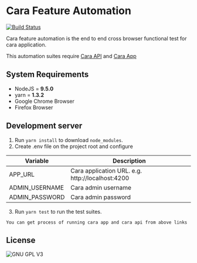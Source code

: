 # Cara Feature Automation

[![Build Status](https://travis-ci.org/itchef/cara-feature-animation.svg?branch=master)](https://travis-ci.org/itchef/cara-feature-animation)


Cara feature automation is the end to end cross browser functional test for cara application.

This automation suites require [Cara API](https://github.com/itchef/cara-api) and [Cara App](https://github.com/itchef/cara-app)

## System Requirements
* NodeJS = **9.5.0**
* yarn = **1.3.2**
* Google Chrome Browser
* Firefox Browser

## Development server

1. Run `yarn install` to download `node_modules`.
2. Create .env file on the project root and configure

| Variable | Description |
| ------ | ------ |
| APP_URL | Cara application URL. e.g. http://localhost:4200 |
| ADMIN_USERNAME | Cara admin username |
| ADMIN_PASSWORD | Cara admin password |

3. Run `yarn test` to run the test suites.

```
You can get process of running cara app and cara api from above links
```


## License
![GNU GPL V3](https://www.gnu.org/graphics/gplv3-127x51.png)
